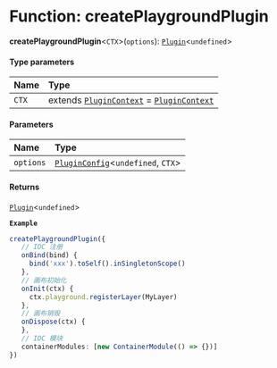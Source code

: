 # Function: createPlaygroundPlugin

**createPlaygroundPlugin**<`CTX`>(`options`): [`Plugin`](/auto-docs/playground-react/variables/Plugin-1.md)<`undefined`>

#### Type parameters

| Name | Type |
| :------ | :------ |
| `CTX` | extends [`PluginContext`](/auto-docs/playground-react/variables/PluginContext-1.md) = [`PluginContext`](/auto-docs/playground-react/variables/PluginContext-1.md) |

#### Parameters

| Name | Type |
| :------ | :------ |
| `options` | [`PluginConfig`](/auto-docs/playground-react/interfaces/PluginConfig.md)<`undefined`, `CTX`> |

#### Returns

[`Plugin`](/auto-docs/playground-react/variables/Plugin-1.md)<`undefined`>

**`Example`**

```ts
createPlaygroundPlugin({
   // IOC 注册
   onBind(bind) {
     bind('xxx').toSelf().inSingletonScope()
   },
   // 画布初始化
   onInit(ctx) {
     ctx.playground.registerLayer(MyLayer)
   },
   // 画布销毁
   onDispose(ctx) {
   },
   // IOC 模块
   containerModules: [new ContainerModule(() => {})]
})
```
